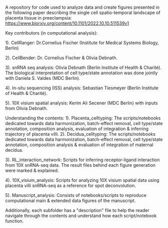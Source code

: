 A repository for code used to analyze data and create figures presented in the following paper describing the single cell spatio-temporal landscape of 
placenta tissue in preeclampsia:
https://www.biorxiv.org/content/10.1101/2022.10.10.511539v1

Key contributors (in computational analysis):

1). CellRanger: Dr.Cornelius Fischer (Institute for Medical Systems Biology, Berlin)

2). CellBender: Dr. Cornelius Fischer & Olivia Debnath. 

3). snRNA seq analysis: Olivia Debnath (Berlin Institute of Health & Charité). The biological interpretation of cell type/state annotation was done 
   jointly with Daniela S. Valdes (MDC Berlin).

4). In-situ sequencing (ISS) analysis: Sebastian Tiesmeyer (Berlin Institute of Health & Charité). 

5). 10X visium spatial analysis: Kerim Ali Secener (MDC Berlin) with inputs from Olivia Debnath. 


Understanding the contents:
1). Placenta_celltyping: The scripts/notebooks dedicated towards data harmonization, batch-effect removal, cell type/state annotation, composition analysis, evaluation of integration & inferring trajectory of placenta villi.
2). Decidua_celltyping: The scripts/notebooks dedicated towards data harmonization, batch-effect removal, cell type/state annotation, composition analysis & evaluation of integration of maternal decidua.

3). RL_interaction_network: Scripts for inferring receptor-ligand interaction from 10X snRNA-seq data. The result files behind each figure generation were marked & explained.

4). 10X_visium_analysis: Scripts for analyzing 10X visium spatial data using placenta villi snRNA-seq as a reference for spot deconvolution.

5). Manuscript_analysis: Consists of notebooks/scripts to reproduce computational main & extended data figures of the manuscript.

Additionally, each subfolder has a "description" file to help the reader navigate through the contents and understand how each script/notebook function.
